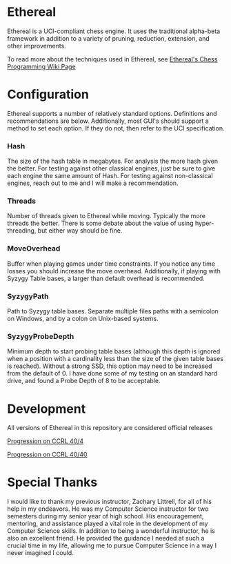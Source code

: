# Ethereal

Ethereal is a UCI-compliant chess engine. It uses the traditional alpha-beta framework in addition to a variety of pruning, reduction, extension, and other improvements.

To read more about the techniques used in Ethereal, see [Ethereal's Chess Programming Wiki Page](https://www.chessprogramming.org/Ethereal)

# Configuration

Ethereal supports a number of relatively standard options. Definitions and recommendations are below.
Additionally, most GUI's should support a method to set each option. If they do not, then refer to the UCI specification.

### Hash

The size of the hash table in megabytes. For analysis the more hash given the better. For testing against other classical engines, just be sure to give each engine the same amount of Hash. For testing against non-classical engines, reach out to me and I will make a recommendation.

### Threads

Number of threads given to Ethereal while moving. Typically the more threads the better. There is some debate about the value of using hyper-threading, but either way should be fine.

### MoveOverhead

Buffer when playing games under time constraints. If you notice any time losses you should increase the move overhead. Additionally, if playing with Syzygy Table bases, a larger than default overhead is recommended.

### SyzygyPath

Path to Syzygy table bases. Separate multiple files paths with a semicolon on Windows, and by a colon on Unix-based systems.

### SyzygyProbeDepth

Minimum depth to start probing table bases (although this depth is ignored when a position with a cardinality less than the size of the given table bases is reached). Without a strong SSD, this option may need to be increased from the default of 0. I have done some of my testing on an standard hard drive, and found a Probe Depth of 8 to be acceptable.

# Development

All versions of Ethereal in this repository are considered official releases

[Progression on CCRL 40/4](http://www.computerchess.org.uk/ccrl/404/cgi/compare_engines.cgi?family=Ethereal&print=Rating+list&print=Results+table&print=LOS+table&print=Ponder+hit+table&print=Eval+difference+table&print=Comopp+gamenum+table&print=Overlap+table&print=Score+with+common+opponents)

[Progression on CCRL 40/40](http://www.computerchess.org.uk/ccrl/4040/cgi/compare_engines.cgi?family=Ethereal&print=Rating+list&print=Results+table&print=LOS+table&print=Ponder+hit+table&print=Eval+difference+table&print=Comopp+gamenum+table&print=Overlap+table&print=Score+with+common+opponents)

# Special Thanks

I would like to thank my previous instructor, Zachary Littrell, for all of his help in my endeavors. He was my Computer Science instructor for two semesters during my senior year of high school. His encouragement, mentoring, and assistance played a vital role in the development of my Computer Science skills. In addition to being a wonderful instructor, he is also an excellent friend. He provided the guidance I needed at such a crucial time in my life, allowing me to pursue Computer Science in a way I never imagined I could.
